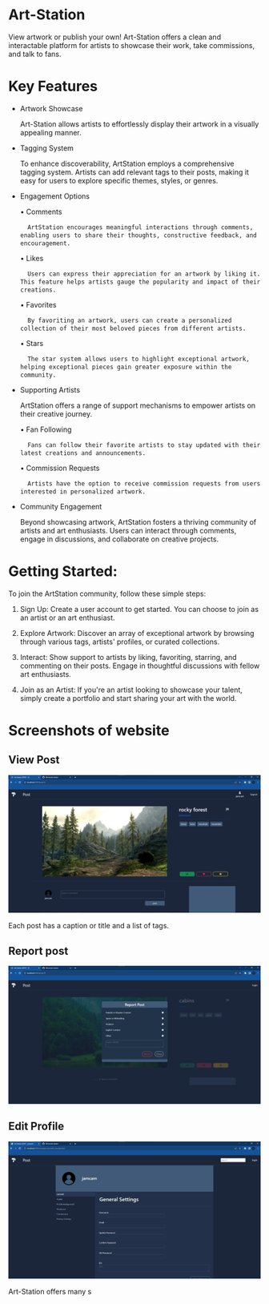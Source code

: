 # Art-Station

View artwork or publish your own! Art-Station offers a clean and interactable platform for artists to showcase their work, take commissions, and talk to fans.

# Key Features

- Artwork Showcase

  Art-Station allows artists to effortlessly display their artwork in a visually appealing manner.

- Tagging System

  To enhance discoverability, ArtStation employs a comprehensive tagging system. Artists can add relevant tags to their posts, making it easy for users to explore specific themes, styles, or genres.

- Engagement Options

  • Comments

        ArtStation encourages meaningful interactions through comments, enabling users to share their thoughts, constructive feedback, and encouragement.

  • Likes

        Users can express their appreciation for an artwork by liking it. This feature helps artists gauge the popularity and impact of their creations.

  • Favorites

        By favoriting an artwork, users can create a personalized collection of their most beloved pieces from different artists.

  • Stars

        The star system allows users to highlight exceptional artwork, helping exceptional pieces gain greater exposure within the community.

- Supporting Artists

  ArtStation offers a range of support mechanisms to empower artists on their creative journey.

  • Fan Following

        Fans can follow their favorite artists to stay updated with their latest creations and announcements.

  • Commission Requests

        Artists have the option to receive commission requests from users interested in personalized artwork.

- Community Engagement

  Beyond showcasing artwork, ArtStation fosters a thriving community of artists and art enthusiasts. Users can interact through comments, engage in discussions, and collaborate on creative projects.

# Getting Started:

To join the ArtStation community, follow these simple steps:

1. Sign Up: Create a user account to get started. You can choose to join as an artist or an art enthusiast.

2. Explore Artwork: Discover an array of exceptional artwork by browsing through various tags, artists' profiles, or curated collections.

3. Interact: Show support to artists by liking, favoriting, starring, and commenting on their posts. Engage in thoughtful discussions with fellow art enthusiasts.

4. Join as an Artist: If you're an artist looking to showcase your talent, simply create a portfolio and start sharing your art with the world.


# Screenshots of website

## View Post

![alt View Post](/screenshots/view_post.png)

Each post has a caption or title and a list of tags.

## Report post

![alt Report Post](/screenshots/072023%20report%20post.png)

## Edit Profile

![alt Report Post](/screenshots/071823%20edit%20profile.png)

Art-Station offers many s
